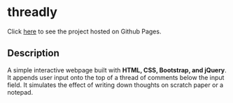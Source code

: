 # threadly

Click <a href="https://jeffreyxchan.github.io/threadly/" target="_blank">here</a> to see the project hosted on Github Pages.

## Description
A simple interactive webpage built with <b>HTML, CSS, Bootstrap, and jQuery</b>. It appends user input onto the top of a thread of comments below the input field. It simulates the effect of writing down thoughts on scratch paper or a notepad.
